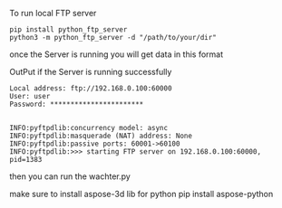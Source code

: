 To run local FTP server 
```
pip install python_ftp_server
python3 -m python_ftp_server -d "/path/to/your/dir"
```

once the Server is running you will get data in this format


OutPut if the Server is running successfully 
```
Local address: ftp://192.168.0.100:60000
User: user
Password: ***********************


INFO:pyftpdlib:concurrency model: async
INFO:pyftpdlib:masquerade (NAT) address: None
INFO:pyftpdlib:passive ports: 60001->60100
INFO:pyftpdlib:>>> starting FTP server on 192.168.0.100:60000, pid=1383
```


then you can run the wachter.py 

make sure to install aspose-3d lib for python
pip install aspose-python 
